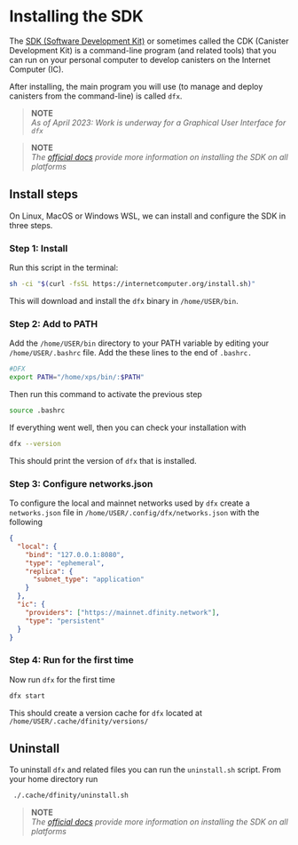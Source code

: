 # Installing the SDK

The [SDK (Software Development Kit)](https://internetcomputer.org/docs/current/references/cli-reference/) or sometimes called the CDK (Canister Development Kit) is a command-line program (and related tools) that you can run on your personal computer to develop canisters on the Internet Computer (IC).

After installing, the main program you will use (to manage and deploy canisters from the command-line) is called `dfx`.

> **NOTE**  
> _As of April 2023: Work is underway for a Graphical User Interface for `dfx`_

> **NOTE**  
> _The [official docs](https://internetcomputer.org/docs/current/developer-docs/setup/install/) provide more information on installing the SDK on all platforms_

## Install steps

On Linux, MacOS or Windows WSL, we can install and configure the SDK in three steps.

### Step 1: Install

Run this script in the terminal:

```bash
sh -ci "$(curl -fsSL https://internetcomputer.org/install.sh)"
```

This will download and install the `dfx` binary in `/home/USER/bin`.

### Step 2: Add to PATH

Add the `/home/USER/bin` directory to your PATH variable by editing your `/home/USER/.bashrc` file. Add the these lines to the end of `.bashrc.`

```bash
#DFX
export PATH="/home/xps/bin/:$PATH"
```

Then run this command to activate the previous step

```bash
source .bashrc
```

If everything went well, then you can check your installation with

```bash
dfx --version
```

This should print the version of `dfx` that is installed.

### Step 3: Configure networks.json

To configure the local and mainnet networks used by `dfx` create a `networks.json` file in `/home/USER/.config/dfx/networks.json` with the following

```json
{
  "local": {
    "bind": "127.0.0.1:8080",
    "type": "ephemeral",
    "replica": {
      "subnet_type": "application"
    }
  },
  "ic": {
    "providers": ["https://mainnet.dfinity.network"],
    "type": "persistent"
  }
}
```

### Step 4: Run for the first time

Now run `dfx` for the first time

```bash
dfx start
```

This should create a version cache for `dfx` located at `/home/USER/.cache/dfinity/versions/`

## Uninstall

To uninstall `dfx` and related files you can run the `uninstall.sh` script. From your home directory run

```bash
 ./.cache/dfinity/uninstall.sh
```

> **NOTE**  
> _The [official docs](https://internetcomputer.org/docs/current/developer-docs/setup/install/) provide more information on installing the SDK on all platforms_
